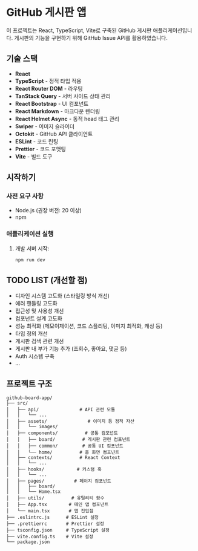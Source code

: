 # GitHub 게시판 앱

이 프로젝트는 React, TypeScript, Vite로 구축된 GitHub 게시판 애플리케이션입니다.
게시판의 기능을 구현하기 위해 GitHub Issue API를 활용하였습니다.

## 기술 스택

- **React**
- **TypeScript** - 정적 타입 적용
- **React Router DOM** - 라우팅
- **TanStack Query** - 서버 사이드 상태 관리
- **React Bootstrap** - UI 컴포넌트
- **React Markdown** - 마크다운 렌더링
- **React Helmet Async** - 동적 head 태그 관리
- **Swiper** - 이미지 슬라이더
- **Octokit** - GitHub API 클라이언트
- **ESLint** - 코드 린팅
- **Prettier** - 코드 포맷팅
- **Vite** - 빌드 도구


## 시작하기

### 사전 요구 사항

- Node.js (권장 버전: 20 이상)
- npm

### 애플리케이션 실행

1. 개발 서버 시작:
   ```sh
   npm run dev
   ```


## TODO LIST (개선할 점)

- 디자인 시스템 고도화 (스타일링 방식 개선)
- 에러 핸들링 고도화
- 접근성 및 사용성 개선
- 컴포넌트 설계 고도화
- 성능 최적화 (메모이제이션, 코드 스플리팅, 이미지 최적화, 캐싱 등)
- 타입 정의 개선
- 게시판 검색 관련 개선
- 게시판 내 부가 기능 추가 (조회수, 좋아요, 댓글 등)
- Auth 시스템 구축
- ...


## 프로젝트 구조

```
github-board-app/
├── src/
│   ├── api/               # API 관련 모듈
│   │   └── ...
│   ├── assets/               # 이미지 등 정적 자산
│   │   └── images/
│   ├── components/          # 공통 컴포넌트
│   │   ├── board/          # 게시판 관련 컴포넌트
│   │   ├── common/         # 공통 UI 컴포넌트
│   │   └── home/          # 홈 화면 컴포넌트
│   ├── contexts/          # React Context
│   │   └── ...
│   ├── hooks/            # 커스텀 훅
│   │   └── ...
│   ├── pages/           # 페이지 컴포넌트
│   │   ├── board/
│   │   └── Home.tsx
│   ├── utils/          # 유틸리티 함수
│   ├── App.tsx        # 메인 앱 컴포넌트
│   └── main.tsx       # 앱 진입점
├── .eslintrc.js      # ESLint 설정
├── .prettierrc       # Prettier 설정
├── tsconfig.json     # TypeScript 설정
├── vite.config.ts    # Vite 설정
└── package.json 
```